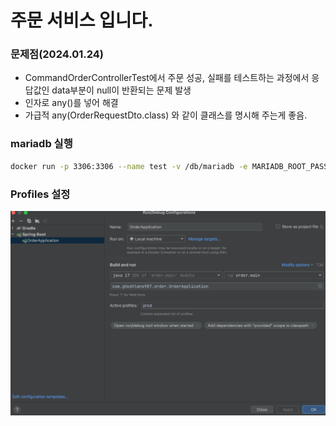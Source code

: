# 주문 서비스 입니다.

### 문제점(2024.01.24)
+ CommandOrderControllerTest에서 주문 성공, 실패를 테스트하는 과정에서 응답값인 data부분이 null이 반환되는 문제 발생
+ 인자로 any()를 넣어 해결
+ 가급적 any(OrderRequestDto.class) 와 같이 클래스를 명시해 주는게 좋음.


### mariadb 실행
```bash
docker run -p 3306:3306 --name test -v /db/mariadb -e MARIADB_ROOT_PASSWORD=root -d mariadb
```

### Profiles 설정
![img.png](img.png)